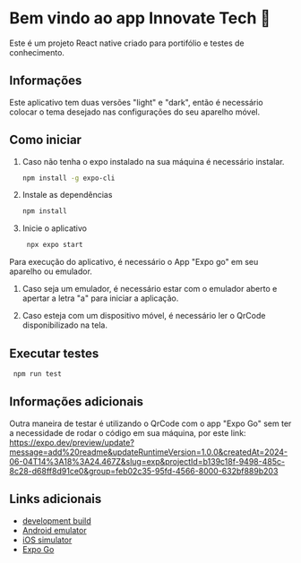 # Bem vindo ao app Innovate Tech 👋

Este é um projeto React native criado para portifólio e testes de conhecimento.

## Informações
Este aplicativo tem duas versões "light" e "dark", então é necessário colocar o tema desejado nas configurações do seu aparelho móvel.

## Como iniciar

1. Caso não tenha o expo instalado na sua máquina é necessário instalar.

   ```bash
   npm install -g expo-cli
   ```
2. Instale as dependências

   ```bash
   npm install
   ```

3. Inicie o aplicativo

   ```bash
    npx expo start
   ```

Para execução do aplicativo, é necessário o App "Expo go" em seu aparelho ou emulador.

1. Caso seja um emulador, é necessário estar com o emulador aberto e apertar a letra "a" para iniciar a aplicação.

2. Caso esteja com um dispositivo móvel, é necessário ler o QrCode disponibilizado na tela.

## Executar testes
   ```bash
    npm run test
   ```

## Informações adicionais

Outra maneira de testar é utilizando o QrCode com o app "Expo Go" sem ter a necessidade de rodar o código em sua máquina, por este link: 
https://expo.dev/preview/update?message=add%20readme&updateRuntimeVersion=1.0.0&createdAt=2024-06-04T14%3A18%3A24.467Z&slug=exp&projectId=b139c18f-9498-485c-8c28-d68ff8d91ce0&group=feb02c35-95fd-4566-8000-632bf889b203

## Links adicionais
- [development build](https://docs.expo.dev/develop/development-builds/introduction/)
- [Android emulator](https://docs.expo.dev/workflow/android-studio-emulator/)
- [iOS simulator](https://docs.expo.dev/workflow/ios-simulator/)
- [Expo Go](https://expo.dev/go)
